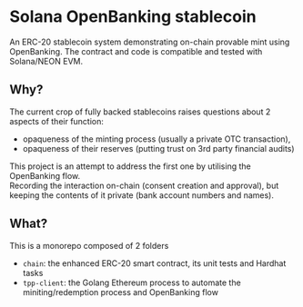 # Solana OpenBanking stablecoin
An ERC-20 stablecoin system demonstrating on-chain provable mint using OpenBanking.
The contract and code is compatible and tested with Solana/NEON EVM.

## Why?

The current crop of fully backed stablecoins raises questions about 2 aspects of their function:  
* opaqueness of the minting process (usually a private OTC transaction), 
* opaqueness of their reserves (putting trust on 3rd party financial audits)

This project is an attempt to address the first one by utilising the OpenBanking flow.  
Recording the interaction on-chain (consent creation and approval), but keeping the contents of it private (bank account 
numbers and names).

## What?

This is a monorepo composed of 2 folders  
* `chain`: the enhanced ERC-20 smart contract, its unit tests and Hardhat tasks
* `tpp-client`: the Golang Ethereum process to automate the miniting/redemption process and OpenBanking flow

